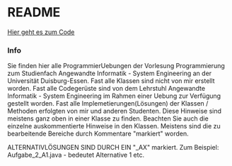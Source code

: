 # README #

[Hier geht es zum Code](https://github.com/oppahansi/unidue-programmierung-ws14_15/tree/master/src/de/oppahansi)

### Info ###

Sie finden hier alle ProgrammierUebungen der Vorlesung Programmierung zum Studienfach Angewandte Informatik - System Engineering an der Universität Duisburg-Essen.
Fast alle Klassen sind nicht von mir erstellt worden. Fast alle Codegerüste sind von dem Lehrstuhl Angewandte Informatik -
System Engineering im Rahmen einer Uebung zur Verfügung gestellt worden. Fast alle Implemetierungen(Lösungen) der Klassen /
Methoden erfolgten von mir und anderen Studenten. Diese Hinweise sind meistens ganz oben in einer Klasse zu finden. Beachten Sie auch die einzelne auskommentierte Hinweise in den Klassen.
Meistens sind die zu bearbeitende Bereiche durch Kommentare "markiert" worden.

ALTERNATIVLÖSUNGEN SIND DURCH EIN "_AX" markiert. Zum Beispiel: Aufgabe_2_A1.java - bedeutet Alternative 1 etc.
